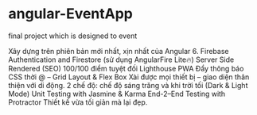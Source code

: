 # angular-EventApp
final project which is designed to event

Xây dựng trên phiên bản mới nhất, xịn nhất của Angular 6.
Firebase Authentication and Firestore (sử dụng AngularFire Lite🔥)
Server Side Rendered (SEO)
100/100 điểm tuyệt đối Lighthouse PWA
Đẩy thông báo
CSS thời @ – Grid Layout & Flex Box
Xài được mọi thiết bị – giao diện thân thiện với di động.
2 chế độ: chế độ sáng trăng và khi trời tối (Dark & Light Mode)
Unit Testing with Jasmine & Karma
End-2–End Testing with Protractor
Thiết kế vừa tối giản mà lại đẹp.

